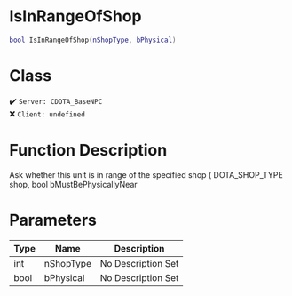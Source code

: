 # IsInRangeOfShop
```lua
bool IsInRangeOfShop(nShopType, bPhysical)
```
# Class
✔️ `Server: CDOTA_BaseNPC`  
❌ `Client: undefined`  

# Function Description
Ask whether this unit is in range of the specified shop ( DOTA_SHOP_TYPE shop, bool bMustBePhysicallyNear
# Parameters
Type|Name|Description
--|--|--
int|nShopType|No Description Set
bool|bPhysical|No Description Set

